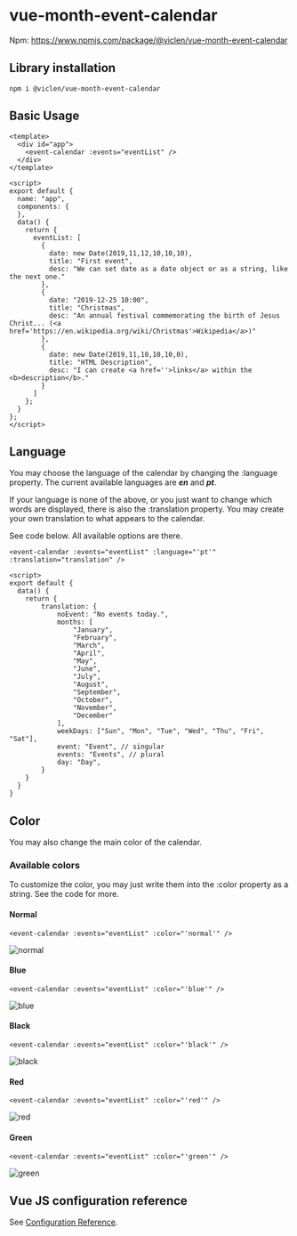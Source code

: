 # vue-month-event-calendar

Npm: https://www.npmjs.com/package/@viclen/vue-month-event-calendar

## Library installation
```
npm i @viclen/vue-month-event-calendar
```

## Basic Usage
```
<template>
  <div id="app">
    <event-calendar :events="eventList" />
  </div>
</template>

<script>
export default {
  name: "app",
  components: {
  },
  data() {
    return {
      eventList: [
        {
          date: new Date(2019,11,12,10,10,10),
          title: "First event",
          desc: "We can set date as a date object or as a string, like the next one."
        },
        {
          date: "2019-12-25 10:00",
          title: "Christmas",
          desc: "An annual festival commemorating the birth of Jesus Christ... (<a href='https://en.wikipedia.org/wiki/Christmas'>Wikipedia</a>)"
        },
        {
          date: new Date(2019,11,10,10,10,0),
          title: "HTML Description",
          desc: "I can create <a href=''>links</a> within the <b>description</b>."
        }
      ]
    };
  }
};
</script>
```

## Language
You may choose the language of the calendar by changing the :language property.
The current available languages are ***en*** and ***pt***.

If your language is none of the above, or you just want to change which words are displayed, there is also the :translation property.
You may create your own translation to what appears to the calendar.

See code below. All available options are there.
```
<event-calendar :events="eventList" :language="'pt'" :translation="translation" />

<script>
export default {
  data() {
    return {
        translation: {
            noEvent: "No events today.",
            months: [
                "January",
                "February",
                "March",
                "April",
                "May",
                "June",
                "July",
                "August",
                "September",
                "October",
                "November",
                "December"
            ],
            weekDays: ["Sun", "Mon", "Tue", "Wed", "Thu", "Fri", "Sat"],
            event: "Event", // singular
            events: "Events", // plural
            day: "Day",
        }
    }
  }
}
```

## Color
You may also change the main color of the calendar.

### Available colors
To customize the color, you may just write them into the :color property as a string.
See the code for more.

#### Normal
```
<event-calendar :events="eventList" :color="'normal'" />
```
![normal](http://autosavestudio.com/vue-month-event-calendar/normal.png)

#### Blue
```
<event-calendar :events="eventList" :color="'blue'" />
```
![blue](http://autosavestudio.com/vue-month-event-calendar/blue.png)

#### Black
```
<event-calendar :events="eventList" :color="'black'" />
```
![black](http://autosavestudio.com/vue-month-event-calendar/black.png)

#### Red
```
<event-calendar :events="eventList" :color="'red'" />
```
![red](http://autosavestudio.com/vue-month-event-calendar/red.png)

#### Green
```
<event-calendar :events="eventList" :color="'green'" />
```
![green](http://autosavestudio.com/vue-month-event-calendar/green.png)

## Vue JS configuration reference
See [Configuration Reference](https://cli.vuejs.org/config/).
